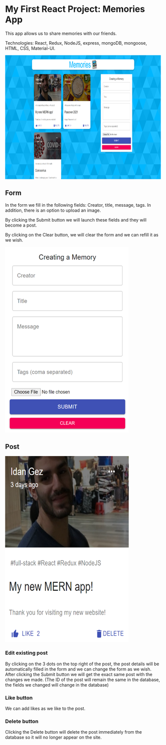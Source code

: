 # My First React Project: Memories App

This app allows us to share memories with our friends.

Technologies: React, Redux, NodeJS, express, mongoDB, mongoose, HTML, CSS, Material-UI.

<img src="client/src/images/FullScreen.png" width="600px" height="400px">


## Form
In the form we fill in the following fields:
Creator, title, message, tags. In addition, there is an option to upload an image.

By clicking the Submit button we will launch these fields and they will become a post.

By clicking on the Clear button, we will clear the form and we can refill it as we wish.

<img src="client/src/images/Form.png" width="400px" height="600px">


## Post

<img src="client/src/images/Post.png" width="400px" height="600px">


### Edit existing post
By clicking on the 3 dots on the top right of the post, the post details will be automatically filled in the form and we can change the form as we wish.
After clicking the Submit button we will get the exact same post with the changes we made.
(The ID of the post will remain the same in the database, the fields we changed will change in the database)

### Like button
We can add likes as we like to the post.

### Delete button
Clicking the Delete button will delete the post immediately from the database so it will no longer appear on the site.
